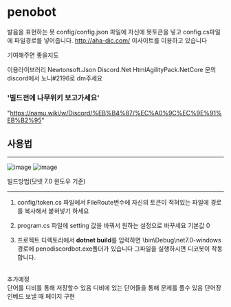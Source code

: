 # penobot
발음을 표현하는 봇
config/config.json 파일에 자신에 봇토큰을 넣고 config.cs파일에 파일경로를 넣어줍니다.
http://aha-dic.com/ 이사이트를 이용하고 있습니다

기여해주면 좋을지도

이용라이브러리
Newtonsoft.Json
Discord.Net
HtmlAgilityPack.NetCore
문의 discord에서 노니#2196로 dm주세요

### '빌드전에 나무위키 보고가세요'
"https://namu.wiki/w/Discord/%EB%B4%87/%EC%A0%9C%EC%9E%91%EB%B2%95"
</br>
## 사용법
***
![image](https://cdn.discordapp.com/attachments/990865868139425842/1069284753490059294/image.png)
![image](https://cdn.discordapp.com/attachments/919471254669496331/1069968003418034226/image.png)
</br>

빌드방법(닷넷 7.0 윈도우 기준)
***

1. config/token.cs 파일에서 FileRoute변수에
자신의 토큰이 적혀있는 파일에 경로를 복사해서 붙혀넣기 하세요

2. program.cs 파일에 setting 값을 바꿔서 원하는 설정으로 바꾸세요 기본값 0

3. 프로젝트 디렉토리에서 <b>dotnet build</b>를 입력하면 \bin\Debug\net7.0-windows 경로에 penodiscordbot.exe폴더가 있습니다 그파일을 실행하시면 디코봇이 작동합니다.
</br>
추가예정 
</br>
단어를 디비를 통해 저장할수 있음
디비에 있는 단어들을 통해 문제를 풀수 있음
단어장 인베드 보낼 때 페이지 구현